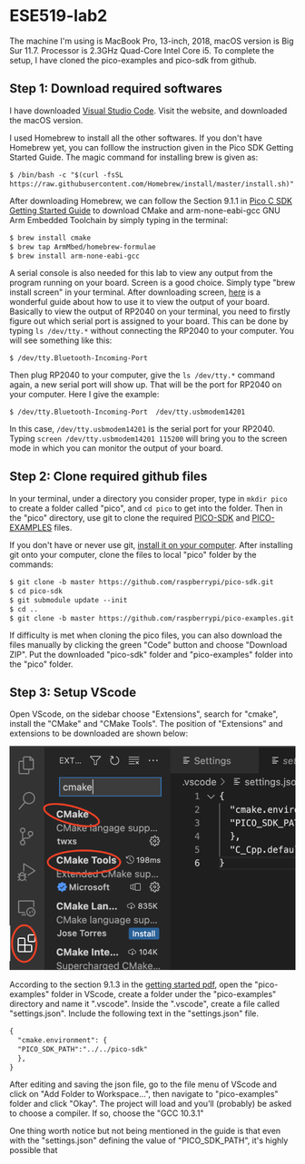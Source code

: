 # ESE519-lab2

The machine I'm using is MacBook Pro, 13-inch, 2018, macOS version is Big Sur 11.7. Processor is 2.3GHz Quad-Core Intel Core i5. 
To complete the setup, I have cloned the pico-examples and pico-sdk from github. 

## Step 1: Download required softwares

I have downloaded [Visual Studio Code](https://code.visualstudio.com/download). Visit the website, and downloaded the macOS version.

I used Homebrew to install all the other softwares. If you don't have Homebrew yet, you can folllow the instruction given in the Pico SDK Getting Started Guide. The magic command for installing brew is given as:

```
$ /bin/bash -c "$(curl -fsSL https://raw.githubusercontent.com/Homebrew/install/master/install.sh)"
```

After downloading Homebrew, we can follow the Section 9.1.1 in [Pico C SDK Getting Started Guide](https://datasheets.raspberrypi.com/pico/getting-started-with-pico.pdf) to download CMake and arm-none-eabi-gcc GNU Arm Embedded Toolchain by simply typing in the terminal:

```
$ brew install cmake
$ brew tap ArmMbed/homebrew-formulae
$ brew install arm-none-eabi-gcc
```

A serial console is also needed for this lab to view any output from the program running on your board. Screen is a good choice. Simply type "brew install screen" in your terminal. After downloading screen, [here](https://learn.adafruit.com/welcome-to-circuitpython/advanced-serial-console-on-mac-and-linux) is a wonderful guide about how to use it to view the output of your board. Basically to view the output of RP2040 on your terminal, you need to firstly figure out which serial port is assigned to your board. This can be done by typing ```ls /dev/tty.*``` without connecting the RP2040 to your computer. You will see something like this: 

```
$ /dev/tty.Bluetooth-Incoming-Port
```

Then plug RP2040 to your computer, give the ```ls /dev/tty.*``` command again, a new serial port will show up. That will be the port for RP2040 on your computer. Here I give the example: 

```
$ /dev/tty.Bluetooth-Incoming-Port	/dev/tty.usbmodem14201
```

In this case, ```/dev/tty.usbmodem14201``` is the serial port for your RP2040. Typing ```screen /dev/tty.usbmodem14201 115200``` will bring you to the screen mode in which you can monitor the output of your board.

## Step 2: Clone required github files

In your terminal, under a directory you consider proper, type in ```mkdir pico``` to create a folder called "pico", and ```cd pico``` to get into the folder. Then in the "pico" directory, use git to clone the required [PICO-SDK](https://github.com/raspberrypi/pico-sdk) and [PICO-EXAMPLES](https://github.com/raspberrypi/pico-examples) files.

If you don't have or never use git, [install it on your computer](https://git-scm.com/download/mac). After installing git onto your computer, clone the files to local "pico" folder by the commands:

```
$ git clone -b master https://github.com/raspberrypi/pico-sdk.git
$ cd pico-sdk
$ git submodule update --init
$ cd ..
$ git clone -b master https://github.com/raspberrypi/pico-examples.git
```

If difficulty is met when cloning the pico files, you can also download the files manually by clicking the green "Code" button and choose "Download ZIP". Put the downloaded "pico-sdk" folder and "pico-examples" folder into the "pico" folder. 

## Step 3: Setup VScode

Open VScode, on the sidebar choose "Extensions", search for "cmake", install the "CMake" and "CMake Tools". The position of "Extensions" and extensions to be downloaded are shown below:

![a](https://github.com/ZhijingY/ESE519-lab2/blob/main/vscode_ext.png)

According to the section 9.1.3 in the [getting started pdf](https://datasheets.raspberrypi.com/pico/getting-started-with-pico.pdf), open the "pico-examples" folder in VScode, create a folder under the "pico-examples" directory and name it ".vscode". Inside the ".vscode", create a file called "settings.json". Include the following text in the "settings.json" file.
```
{
  "cmake.environment": {
  "PICO_SDK_PATH":"../../pico-sdk"
  },
}
```

After editing and saving the json file, go to the file menu of VScode and click on "Add Folder to Workspace…", then navigate to "pico-examples" folder and click "Okay". The project will load and you’ll (probably) be asked to choose a compiler. If so, choose the "GCC 10.3.1"

One thing worth notice but not being mentioned in the guide is that even with the "settings.json" defining the value of "PICO_SDK_PATH", it's highly possible that 
